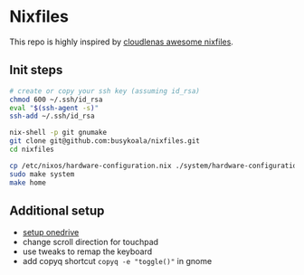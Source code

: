 # Nixfiles

This repo is highly inspired by [cloudlenas awesome nixfiles](https://github.com/cloudlena/nixfiles/).

## Init steps

```bash
# create or copy your ssh key (assuming id_rsa)
chmod 600 ~/.ssh/id_rsa
eval "$(ssh-agent -s)"
ssh-add ~/.ssh/id_rsa

nix-shell -p git gnumake
git clone git@github.com:busykoala/nixfiles.git
cd nixfiles

cp /etc/nixos/hardware-configuration.nix ./system/hardware-configuration.nix
sudo make system
make home
```

## Additional setup

- [setup onedrive](https://nixos.wiki/wiki/OneDrive)
- change scroll direction for touchpad
- use tweaks to remap the keyboard
- add copyq shortcut `copyq -e "toggle()"` in gnome
